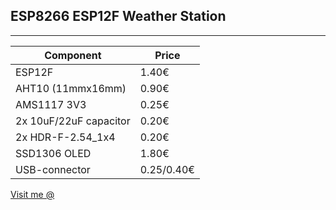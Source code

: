 ## ESP8266 ESP12F Weather Station
------------------------------


| **Component**            | **Price** |
|--------------------------|-----------|
| ESP12F                   | 1.40€     |
| AHT10 (11mmx16mm)        | 0.90€     |
| AMS1117 3V3              | 0.25€     |
| 2x 10uF/22uF capacitor   | 0.20€     |
| 2x HDR-F-2.54_1x4        | 0.20€     |
| SSD1306 OLED             | 1.80€     |
| USB-connector            | 0.25/0.40€|
[Visit me @](http://kturunen.hopto.org)
